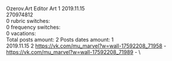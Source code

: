 Ozerov.Art	Editor Art 1 2019.11.15\
270974812\
0 rubric switches:\
0 frequency switches:\
0 vacations:\
Total posts amount: 2	Posts dates amount: 1\
2019.11.15 2 https://vk.com/mu_marvel?w=wall-17592208_71958 - https://vk.com/mu_marvel?w=wall-17592208_71989 - \
